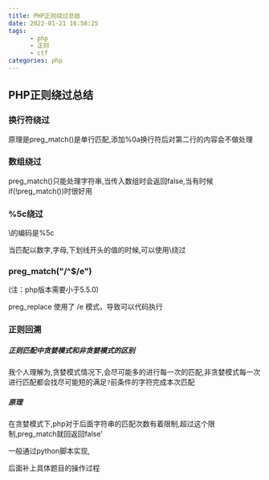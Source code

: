 ```yaml
---
title: PHP正则绕过总结
date: 2022-01-21 16:58:25
tags:
      - php
      - 正则
      - ctf
categories: php
---
```


## PHP正则绕过总结

### 换行符绕过

原理是preg_match()是单行匹配,添加%0a换行符后对第二行的内容会不做处理

### 数组绕过

preg_match()只能处理字符串,当传入数组时会返回false,当有时候if(!preg_match())时很好用

### %5c绕过

\的编码是%5c

当匹配以数字,字母,下划线开头的值的时候,可以使用\绕过

### preg_match("/^$/e") 

(注：php版本需要小于5.5.0)

preg_replace 使用了 /e 模式，导致可以代码执行

### 正则回溯

##### 正则匹配中贪婪模式和非贪婪模式的区别

我个人理解为,贪婪模式情况下,会尽可能多的进行每一次的匹配,非贪婪模式每一次进行匹配都会找尽可能短的满足`?`前条件的字符完成本次匹配

##### 原理

在贪婪模式下,php对于后面字符串的匹配次数有着限制,超过这个限制,preg_match就回返回false'

一般通过python脚本实现,

后面补上具体题目的操作过程
